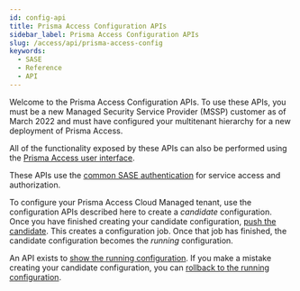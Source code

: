 ```yaml
---
id: config-api
title: Prisma Access Configuration APIs
sidebar_label: Prisma Access Configuration APIs
slug: /access/api/prisma-access-config
keywords:
  - SASE
  - Reference
  - API
---
```


Welcome to the Prisma Access Configuration APIs. To use these APIs, you must be a new Managed
Security Service Provider (MSSP) customer as of March 2022 and must have configured your multitenant
hierarchy for a new deployment of Prisma Access.

All of the functionality exposed by these APIs can also be performed using the
[Prisma Access user interface](https://docs.paloaltonetworks.com/prisma/prisma-access/prisma-access-cloud-managed-admin.html).

These APIs use the [common SASE authentication](/sase/docs/getstarted) for service access and authorization.

To configure your Prisma Access Cloud Managed tenant, use the configuration APIs described here to
create a _candidate_ configuration. Once you have finished creating your candidate configuration,
[push the candidate](/sase/api/prisma-access-config/post-sse-config-v-1-config-versions-load).
This creates a configuration job. Once that job has finished, the candidate configuration becomes
the _running_ configuration.

An API exists to
[show the running configuration](/sase/api/prisma-access-config/get-sse-config-v-1-config-versions-version).
If you make a mistake creating your candidate configuration, you can
[rollback to the running configuration](/sase/api/prisma-access-config/delete-sse-config-v-1-config-versions-candidate).
